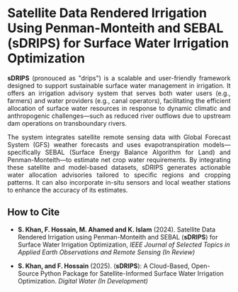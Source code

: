 # Satellite Data Rendered Irrigation Using Penman-Monteith and SEBAL (sDRIPS) for Surface Water Irrigation Optimization

<div style="text-align: justify">

<p><b>sDRIPS</b> (pronouced as "drips") is a scalable and user-friendly framework designed to support sustainable surface water management in irrigation. It offers an irrigation advisory system that serves both water users (e.g., farmers) and water providers (e.g., canal operators), facilitating the efficient allocation of surface water resources in response to dynamic climatic and anthropogenic challenges—such as reduced river outflows due to upstream dam operations on transboundary rivers.
</p>
<p>
The system integrates satellite remote sensing data with Global Forecast System (GFS) weather forecasts and uses evapotranspiration models—specifically SEBAL (Surface Energy Balance Algorithm for Land) and Penman-Monteith—to estimate net crop water requirements. By integrating these satellite and model-based datasets, sDRIPS generates actionable water allocation advisories tailored to specific regions and cropping patterns. It can also incorporate in-situ sensors and local weather stations to enhance the accuracy of its estimates.
</p>
</div>

## How to Cite
- <p><strong>S. Khan, F. Hossain, M. Ahamed and K. Islam</strong> (2024). Satellite Data Rendered Irrigation using Penman-Monteith and SEBAL (<strong>sDRIPS</strong>) for Surface Water Irrigation Optimization, <i>IEEE Journal of Selected Topics in Applied Earth Observations and Remote Sensing (In Review)</i></p>

- <p><strong>S. Khan, and F. Hossain</strong> (2025). (<strong>sDRIPS</strong>): A Cloud-Based, Open-Source Python Package for Satellite-Informed Surface Water Irrigation Optimization. <i>Digital Water (In Development)</i></p>